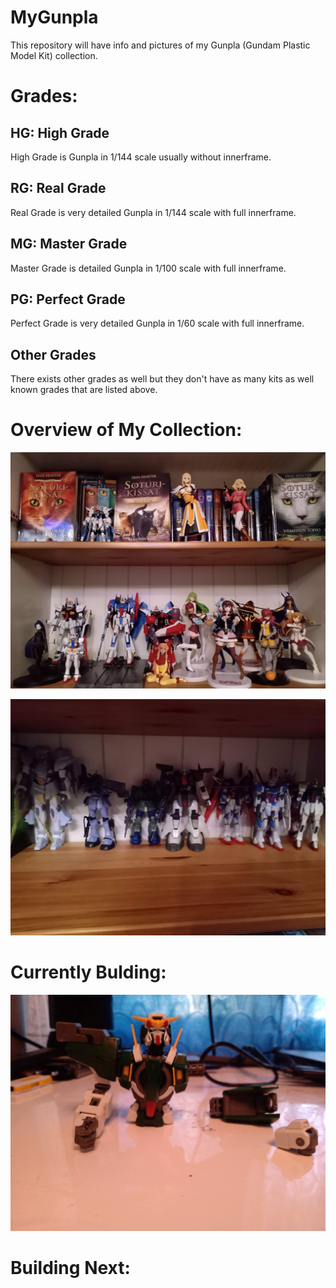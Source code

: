 # MyGunpla
This repository will have info and pictures of my Gunpla (Gundam Plastic Model Kit) collection.

# Grades:

## HG: High Grade

High Grade is Gunpla in 1/144 scale usually without innerframe.

## RG: Real Grade

Real Grade is very detailed Gunpla in 1/144 scale with full innerframe.

## MG: Master Grade

Master Grade is detailed Gunpla in 1/100 scale with full innerframe.

## PG: Perfect Grade

Perfect Grade is very detailed Gunpla in 1/60 scale with full innerframe.

## Other Grades

There exists other grades as well but they don't have as many kits as well known grades that are listed above.


# Overview of My Collection:

![overwiew](over1.jpg)

![overwiew](over2.jpg)

# Currently Bulding:

![Dynames](dynames.jpg)

# Building Next:

